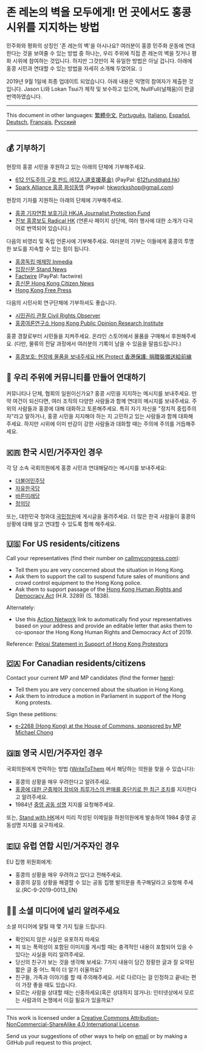 # 존 레논의 벽을 모두에게! 먼 곳에서도 홍콩 시위를 지지하는 방법

민주화와 평화의 상징인 '존 레논의 벽'을 아시나요?
여러분이 홍콩 민주화 운동에 연대한다는 것을 보여줄 수 있는 방법 중 하나는, 우리 주위에 직접 존 레논의 벽을 짓거나 평화 시위에 참여하는 것입니다.
하지만 그것만이 꼭 유일한 방법은 아닐 겁니다. 아래에 홍콩 시민과 연대할 수 있는 방법을 자세히 소개해 두었어요. :)

2019년 9월 1일에 최종 업데이트 되었습니다. 아래 내용은 익명의 참여자가 제출한 것입니다. Jason Li와 Lokan Tsui가 제작 및 보수하고 있으며, NullFull(널채움)이 한글 번역하였습니다.

---

This document in other languages: [繁體中文](README-繁體中文.md), [Português](README-Portugues.md), [Italiano](README-Italiano.md), [Español](README-Español.md), [Deutsch](README-Deutsch.md), [Français](README-Francais.md), [Русский](README-Russian.md)

---

## 💰 기부하기

현장의 홍콩 시민을 후원하고 있는 아래의 단체에 기부해주세요.

- [612 인도주의 구호 펀드 (612人道支援基金)](https://www.facebook.com/612Fund/) (PayPal: 612fund@atd.hk)
- [Spark Alliance 홍콩 화성동맹](https://www.facebook.com/sparkalliancehk/posts/2042900022663786) (Paypal: hkworkxshop@gmail.com)

현장의 기자를 지원하는 아래의 단체에 기부해주세요.

- [홍콩 기자연합 보호기금 HKJA Journalist Protection Fund](https://gogetfunding.com/hkjaraisefund/)
- [진보 홍콩보도 Radical HK](https://radicalhk.com/about/donation/)  (언론사 페이지 상단에, 여러 행사에 대한 소개가 다국어로 번역되어 있습니다.)

다음의 비영리 및 독립 언론사에 기부해주세요. 여러분의 기부는 이들에게 홍콩의 투명한 보도를 지속할 수 있는 힘이 됩니다.

- [홍콩독립 매체망 Inmedia](http://www.inmediahk.net/donate)
- [입장신문 Stand News](https://mystand.thestandnews.com/)
- [Factwire](https://www.factwire.org/backus/) (PayPal: factwire)
- [중신문 Hong Kong Citizen News](https://www.hkcnews.com/aboutus/)
- [Hong Kong Free Press](https://www.hongkongfp.com/support-hkfp/)

다음의 시민사회 연구단체에 기부하셔도 좋습니다.

- [시민권리 관찰 Civil Rights Observer](https://www.hkcro.org/fundraising/)
- [홍콩여론연구소 Hong Kong Public Opinion Research Institute](https://www.pori.hk/donation)

홍콩 경찰로부터 시민들을 지켜주세요. 온라인 스토어에서 물품을 구매해서 후원해주세요. (다만, 물류의 전달 과정에서 여러분의 기록이 남을 수 있음을 말씀드립니다.)

- [홍콩보호: 현장에 물품을 보내주세요 HK Protect 香港保護: 捐贈裝備送給前線](https://hkprotect.org/shop/%e4%bf%9d%e8%ad%b7%e8%a3%9d%e5%82%99/%e6%8d%90%e8%b4%88%e8%a3%9d%e5%82%99%e9%80%81%e7%b5%a6%e5%89%8d%e7%b7%9a/)

## 🧓 우리 주위에 커뮤니티를 만들어 연대하기

커뮤니티나 단체, 협회의 일원이신가요? 홍콩 시민을 지지하는 메시지를 보내주세요. 만약 여건이 되신다면, 여러 조직의 다양한 사람들과 함께 연대의 메시지를 보내주세요.
주위의 사람들과 홍콩에 대해 대화하고 토론해주세요. 특히 자기 자신을 "정치적 중립주의자"라고 말하거나, 홍콩 시민을 지지해야 하는 지 고민하고 있는 사람들과 함께 대화해주세요. 하지만 시위에 이미 반감이 강한 사람들과 대화할 때는 주의에 주의를 거듭해주세요.

## 🇰🇷 한국 시민/거주자인 경우

각 당 소속 국회의원에게 홍콩 시민과 연대해달라는 메시지를 보내주세요:

- [더불어민주당](http://theminjoo.kr/peopleTypeC.do?subId=20)
- [자유한국당](http://www.libertykoreaparty.kr/web/intro/people/listPartisanView.do)
- [바른미래당](http://bareunmirae.kr/kr/company/people.php)
- [정의당](https://www.justice21.org/newhome/about/info04.html?p_kind=2)

또는, 대한민국 청와대 [국민청원](https://www1.president.go.kr/petitions)에 게시글을 올려주세요. 더 많은 한국 사람들이 홍콩의 상황에 대해 알고 연대할 수 있도록 함께 해주세요.

## 🇺🇸 For US residents/citizens

Call your representatives (find their number on [callmycongress.com](https://www.callmycongress.com/)):

- Tell them you are very concerned about the situation in Hong Kong.
- Ask them to support the call to suspend future sales of munitions and crowd control equipment to the Hong Kong police.
- Ask them to support passage of the [Hong Kong Human Rights and Democracy Act](https://www.rubio.senate.gov/public/_cache/files/7030f464-ac78-4af9-a5d1-55151ca3b6f8/C89816EECDFDE0D75FB8EC98DDEC4803.mdm19812.pdf) (H.R. 3289) (S. 1838).

Alternately:

- Use this [Action Network](https://actionnetwork.org/letters/co-sponsor-hong-kong-human-rights-and-democracy-act-of-2019) link to automatically find your representatives based on your address and provide an editable letter that asks them to co-sponsor the Hong Kong Human Rights and Democracy Act of 2019.

Reference: [Pelosi Statement in Support of Hong Kong Protestors](https://www.speaker.gov/newsroom/8519-3/)

## 🇨🇦 For Canadian residents/citizens

Contact your current MP and MP candidates (find the former [here](https://www.ourcommons.ca/Parliamentarians/en/constituencies/FindMP)):

- Tell them you are very concerned about the situation in Hong Kong.
- Ask them to introduce a motion in Parliament in support of the Hong Kong protests.

Sign these petitions:

- [e-2268 (Hong Kong) at the House of Commons, sponsored by MP Michael Chong](https://petitions.ourcommons.ca/en/Petition/Details?Petition=e-2268)

## 🇬🇧 영국 시민/거주자인 경우

국회의원에게 연락하는 방법 ([WriteToThem](https://www.writetothem.com/) 에서 해당하는 의원을 찾을 수 있습니다):

- 홍콩의 상황을 매우 우려한다고 알려주세요.
- [홍콩에 대한 군중제어 장비와 최루가스의 판매를 중단키로 한 최근 조치](https://www.theguardian.com/world/2019/jun/25/uk-halts-sales-of-teargas-to-hong-kong-amid-police-brutality-claims)를 지지한다고 알려주세요.
- 1984년 [중영 공동 성명](https://en.wikipedia.org/wiki/Sino-British_Joint_Declaration) 지지를 요청해주세요.

또는, [Stand with HK](https://petition.standwithhk.org/)에서 미리 작성된 이메일을 하원의원에게 발송하여 1984 중영 공동성명 지지를 요구하세요.

## 🇪🇺 유럽 연합 시민/거주자인 경우

EU 집행 위원회에게:

- 홍콩의 상황을 매우 우려하고 있다고 전해주세요.
- 홍콩의 갈등 상황을 해결할 수 있는 공동 집행 발의문을 촉구해달라고 요청해 주세요.(RC-9-2019-0013_EN)

## 🤳🏼 소셜 미디어에 널리 알려주세요

소셜 미디어에 알릴 때 몇 가지 팁을 드립니다.

- 확인되지 않은 사실은 유포하지 마세요
- 피 또는 폭력성이 포함된 이미지를 게시할 때는 충격적인 내용이 포함되어 있을 수 있다는 사실을 미리 알려주세요.
- 당신의 친구가 보는 것을 생각해 보세요: 7가지 내용이 담긴 장황한 글과 잘 요약된 짧은 글 중 어느 쪽이 더 알기 쉬울까요?
- 친구들, 가족과 이야기를 할 때 주의해주세요. 서로 다르다는 걸 인정하고 끝내는 편이 가장 좋을 때도 있습니다.
- 모르는 사람을 상대할 때는 신중하세요(혹은 상대하지 않거나): 인터넷상에서 모르는 사람과의 논쟁에서 이길 필요가 있을까요?

---

This work is licensed under a [Creative Commons Attribution-NonCommercial-ShareAlike 4.0 International License](http://creativecommons.org/licenses/by-nc-sa/4.0/).

Send us your suggestions of other ways to help on [email](mailto:hi@hongkonggong.com) or by making a GitHub pull request to this project.
